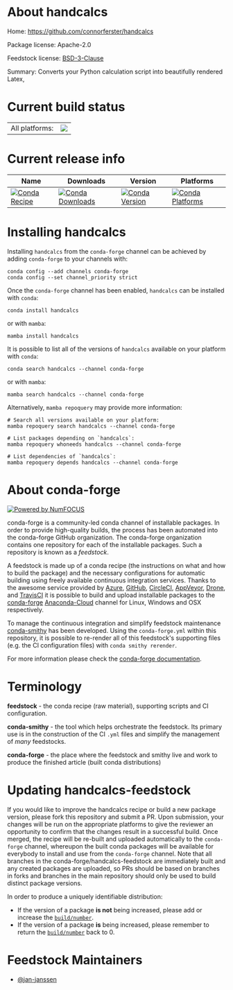 About handcalcs
===============

Home: https://github.com/connorferster/handcalcs

Package license: Apache-2.0

Feedstock license: [BSD-3-Clause](https://github.com/conda-forge/handcalcs-feedstock/blob/main/LICENSE.txt)

Summary: Converts your Python calculation script into beautifully rendered Latex,

Current build status
====================


<table><tr><td>All platforms:</td>
    <td>
      <a href="https://dev.azure.com/conda-forge/feedstock-builds/_build/latest?definitionId=14731&branchName=main">
        <img src="https://dev.azure.com/conda-forge/feedstock-builds/_apis/build/status/handcalcs-feedstock?branchName=main">
      </a>
    </td>
  </tr>
</table>

Current release info
====================

| Name | Downloads | Version | Platforms |
| --- | --- | --- | --- |
| [![Conda Recipe](https://img.shields.io/badge/recipe-handcalcs-green.svg)](https://anaconda.org/conda-forge/handcalcs) | [![Conda Downloads](https://img.shields.io/conda/dn/conda-forge/handcalcs.svg)](https://anaconda.org/conda-forge/handcalcs) | [![Conda Version](https://img.shields.io/conda/vn/conda-forge/handcalcs.svg)](https://anaconda.org/conda-forge/handcalcs) | [![Conda Platforms](https://img.shields.io/conda/pn/conda-forge/handcalcs.svg)](https://anaconda.org/conda-forge/handcalcs) |

Installing handcalcs
====================

Installing `handcalcs` from the `conda-forge` channel can be achieved by adding `conda-forge` to your channels with:

```
conda config --add channels conda-forge
conda config --set channel_priority strict
```

Once the `conda-forge` channel has been enabled, `handcalcs` can be installed with `conda`:

```
conda install handcalcs
```

or with `mamba`:

```
mamba install handcalcs
```

It is possible to list all of the versions of `handcalcs` available on your platform with `conda`:

```
conda search handcalcs --channel conda-forge
```

or with `mamba`:

```
mamba search handcalcs --channel conda-forge
```

Alternatively, `mamba repoquery` may provide more information:

```
# Search all versions available on your platform:
mamba repoquery search handcalcs --channel conda-forge

# List packages depending on `handcalcs`:
mamba repoquery whoneeds handcalcs --channel conda-forge

# List dependencies of `handcalcs`:
mamba repoquery depends handcalcs --channel conda-forge
```


About conda-forge
=================

[![Powered by
NumFOCUS](https://img.shields.io/badge/powered%20by-NumFOCUS-orange.svg?style=flat&colorA=E1523D&colorB=007D8A)](https://numfocus.org)

conda-forge is a community-led conda channel of installable packages.
In order to provide high-quality builds, the process has been automated into the
conda-forge GitHub organization. The conda-forge organization contains one repository
for each of the installable packages. Such a repository is known as a *feedstock*.

A feedstock is made up of a conda recipe (the instructions on what and how to build
the package) and the necessary configurations for automatic building using freely
available continuous integration services. Thanks to the awesome service provided by
[Azure](https://azure.microsoft.com/en-us/services/devops/), [GitHub](https://github.com/),
[CircleCI](https://circleci.com/), [AppVeyor](https://www.appveyor.com/),
[Drone](https://cloud.drone.io/welcome), and [TravisCI](https://travis-ci.com/)
it is possible to build and upload installable packages to the
[conda-forge](https://anaconda.org/conda-forge) [Anaconda-Cloud](https://anaconda.org/)
channel for Linux, Windows and OSX respectively.

To manage the continuous integration and simplify feedstock maintenance
[conda-smithy](https://github.com/conda-forge/conda-smithy) has been developed.
Using the ``conda-forge.yml`` within this repository, it is possible to re-render all of
this feedstock's supporting files (e.g. the CI configuration files) with ``conda smithy rerender``.

For more information please check the [conda-forge documentation](https://conda-forge.org/docs/).

Terminology
===========

**feedstock** - the conda recipe (raw material), supporting scripts and CI configuration.

**conda-smithy** - the tool which helps orchestrate the feedstock.
                   Its primary use is in the construction of the CI ``.yml`` files
                   and simplify the management of *many* feedstocks.

**conda-forge** - the place where the feedstock and smithy live and work to
                  produce the finished article (built conda distributions)


Updating handcalcs-feedstock
============================

If you would like to improve the handcalcs recipe or build a new
package version, please fork this repository and submit a PR. Upon submission,
your changes will be run on the appropriate platforms to give the reviewer an
opportunity to confirm that the changes result in a successful build. Once
merged, the recipe will be re-built and uploaded automatically to the
`conda-forge` channel, whereupon the built conda packages will be available for
everybody to install and use from the `conda-forge` channel.
Note that all branches in the conda-forge/handcalcs-feedstock are
immediately built and any created packages are uploaded, so PRs should be based
on branches in forks and branches in the main repository should only be used to
build distinct package versions.

In order to produce a uniquely identifiable distribution:
 * If the version of a package **is not** being increased, please add or increase
   the [``build/number``](https://docs.conda.io/projects/conda-build/en/latest/resources/define-metadata.html#build-number-and-string).
 * If the version of a package **is** being increased, please remember to return
   the [``build/number``](https://docs.conda.io/projects/conda-build/en/latest/resources/define-metadata.html#build-number-and-string)
   back to 0.

Feedstock Maintainers
=====================

* [@jan-janssen](https://github.com/jan-janssen/)

